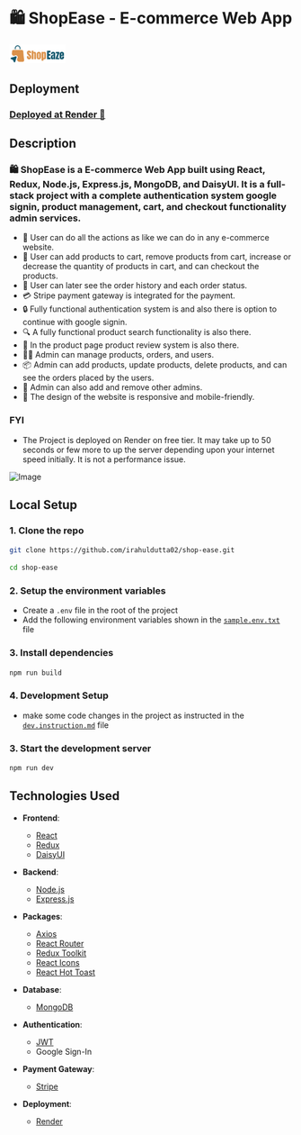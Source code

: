 # 🛍️ ShopEase - E-commerce Web App

<img src="./docs/assets/logo-rectangle.png" alt="logo" width="100px" >

## Deployment

### [Deployed at Render 🔗](https://shop-ease-a7ya.onrender.com/)

<!-- ## Video Preview -->

## Description

### 🛍️ ShopEase is a E-commerce Web App built using React, Redux, Node.js, Express.js, MongoDB, and DaisyUI. It is a full-stack project with a complete authentication system google signin, product management, cart, and checkout functionality admin services.

- 👥 User can do all the actions as like we can do in any e-commerce website.
- 🛒 User can add products to cart, remove products from cart, increase or decrease the quantity of products in cart, and can checkout the products.
- 📜 User can later see the order history and each order status.
- 💳 Stripe payment gateway is integrated for the payment.
- 🔒 Fully functional authentication system is and also there is option to continue with google signin.
- 🔍 A fully functional product search functionality is also there.
- 📝 In the product page product review system is also there.
- 👮‍♂️ Admin can manage products, orders, and users.
- 📦 Admin can add products, update products, delete products, and can see the orders placed by the users.
- 👥 Admin can also add and remove other admins.
- 📱 The design of the website is responsive and mobile-friendly.

### FYI

- The Project is deployed on Render on free tier. It may take up to 50 seconds or few more to up the server depending upon your internet speed initially. It is not a performance issue.

![Image](https://github.com/irahuldutta02/user-management/assets/78687135/6f9fd8eb-0303-441c-916f-0ff7b346787f)

## Local Setup

### 1. Clone the repo

```bash
git clone https://github.com/irahuldutta02/shop-ease.git
```

```bash
cd shop-ease
```

### 2. Setup the environment variables

- Create a `.env` file in the root of the project
- Add the following environment variables shown in the [`sample.env.txt`](./sample.env.txt) file

### 3. Install dependencies

```bash
npm run build
```

### 4. Development Setup

- make some code changes in the project as instructed in the [`dev.instruction.md`](./docs/dev.instruction.md) file

### 3. Start the development server

```bash
npm run dev
```

## Technologies Used

- **Frontend**:

  - [React](https://reactjs.org/)
  - [Redux](https://redux.js.org/)
  - [DaisyUI](https://daisyui.com/)

- **Backend**:

  - [Node.js](https://nodejs.org/)
  - [Express.js](https://expressjs.com/)

- **Packages**:

  - [Axios](https://axios-http.com/)
  - [React Router](https://reactrouter.com/)
  - [Redux Toolkit](https://redux-toolkit.js.org/)
  - [React Icons](https://react-icons.github.io/react-icons/)
  - [React Hot Toast](https://react-hot-toast.com/)

- **Database**:

  - [MongoDB](https://www.mongodb.com/)

- **Authentication**:

  - [JWT](https://jwt.io/)
  - Google Sign-In

- **Payment Gateway**:

  - [Stripe](https://stripe.com/)

- **Deployment**:
  - [Render](https://render.com/)
